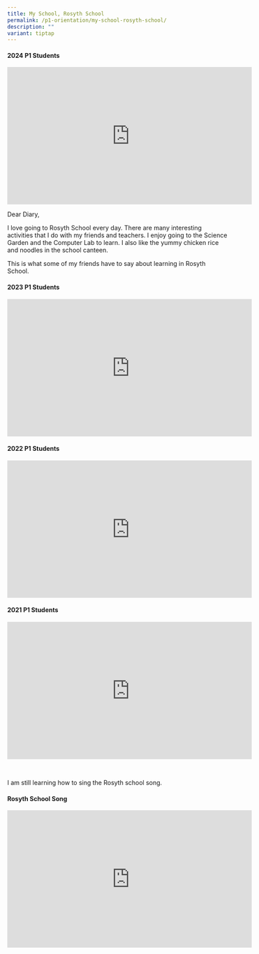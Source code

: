 ```yaml
---
title: My School, Rosyth School
permalink: /p1-orientation/my-school-rosyth-school/
description: ""
variant: tiptap
---
```

<h4>2024 P1 Students</h4>
<div class="iframe-wrapper">
<iframe height="315" width="560" allowfullscreen="true" frameborder="0" src="https://www.youtube.com/embed/KkXczmaIkUU"></iframe>
</div>
<p></p>
<p>Dear Diary,</p>
<p>I love going to Rosyth School every day. There are many interesting activities
that I do with my friends and teachers. I enjoy going to the Science Garden
and the Computer Lab to learn. I also like the yummy chicken rice and noodles
in the school canteen.</p>
<p>This is what some of my friends have to say about learning in Rosyth School.</p>
<h4>2023 P1 Students</h4>
<div class="iframe-wrapper">
<iframe height="315" width="560" allowfullscreen="true" frameborder="0" src="https://www.youtube.com/embed/DThkgNWK_xw?si=CWIejaTs2adzA3Sj"></iframe>
</div>
<h4>2022 P1 Students</h4>
<div class="iframe-wrapper">
<iframe height="315" width="560" allowfullscreen="true" frameborder="0" src="https://www.youtube.com/embed/2LX97BGlv84"></iframe>
</div>
<h4>2021 P1 Students</h4>
<div class="iframe-wrapper">
<iframe height="315" width="560" allowfullscreen="true" frameborder="0" src="https://www.youtube.com/embed/Ads6e9ZTTVI"></iframe>
</div>
<p>
<br>
</p>
<p>I am still learning how to sing the Rosyth school song.</p>
<h4>Rosyth School Song</h4>
<div class="iframe-wrapper">
<iframe height="315" width="560" allowfullscreen="true" frameborder="0" src="https://www.youtube.com/embed/r0EfjVlKmfQ"></iframe>
</div>
<p></p>